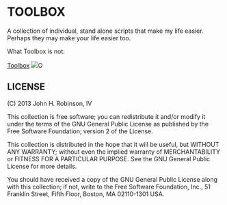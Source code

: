 TOOLBOX
=======

A collection of individual, stand alone scripts that make my life easier.
Perhaps they may make your life easier too.

What Toolbox is not:

[Toolbox](http://art.penny-arcade.com/photos/215554825_6zToR-L-2.jpg)
![](http://www.penny-arcade.com/comic/2006/11/13)O

LICENSE
-------

(C) 2013 John H. Robinson, IV

This collection is free software; you can redistribute it and/or modify it
under the terms of the GNU General Public License as published by the Free
Software Foundation; version 2 of the License.

This collection is distributed in the hope that it will be useful, but WITHOUT
ANY WARRANTY; without even the implied warranty of MERCHANTABILITY or FITNESS
FOR A PARTICULAR PURPOSE.  See the GNU General Public License for more details.

You should have received a copy of the GNU General Public License along with
this collection; if not, write to the Free Software Foundation, Inc., 51
Franklin Street, Fifth Floor, Boston, MA 02110-1301 USA.
